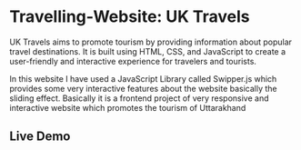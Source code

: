 # Travelling-Website: UK Travels

UK Travels aims to promote tourism by providing information about popular travel destinations. It is built using HTML, CSS, and JavaScript to create a user-friendly and interactive experience for travelers and tourists.

In this website I have used a JavaScript Library called Swipper.js which provides some very interactive features about the website basically the sliding effect.
Basically it is a frontend project of very responsive and interactive website which promotes the tourism of Uttarakhand

## Live Demo

